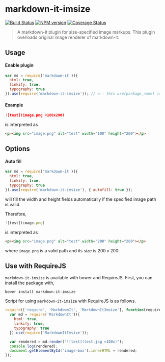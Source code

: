 # markdown-it-imsize

[![Build Status](https://travis-ci.org/tatsy/markdown-it-imsize.svg?branch=master)](https://travis-ci.org/tatsy/markdown-it-imsize)
[![NPM version](https://img.shields.io/npm/v/markdown-it-imsize.svg?style=flat)](https://www.npmjs.org/package/markdown-it-imsize)
[![Coverage Status](https://coveralls.io/repos/tatsy/markdown-it-imsize/badge.svg)](https://coveralls.io/r/tatsy/markdown-it-imsize)

> A markdown-it plugin for size-specified image markups. This plugin overloads original image renderer of markdown-it.

## Usage

#### Enable plugin

```js
var md = require('markdown-it')({
  html: true,
  linkify: true,
  typography: true
}).use(require('markdown-it-imsize')); // <-- this use(package_name) is required
```

#### Example

```md
![test](image.png =100x200)
```

is interpreted as

```html
<p><img src="image.png" alt="test" width="100" height="200"></p>
```

## Options

#### Auto fill

```js
var md = require('markdown-it')({
  html: true,
  linkify: true,
  typography: true
}).use(require('markdown-it-imsize'), { autofill: true });
```

will fill the width and height fields automatically if the specified image path is valid. 

Therefore,

```js
![test](image.png)
```

is interpreted as

```html
<p><img src="image.png" alt="test" width="200" height="200"></p>
```

where ```image.png``` is a valid path and its size is 200 x 200.

## Use with RequireJS

```markdown-it-imsize``` is available with bower and RequireJS. First, you can install the package with,

```shell
bower install markdown-it-imsize
```

Script for using ```markdown-it-imsize``` with RequireJS is as follows.

```js
require(['require', 'MarkdownIt', 'MarkdownItImsize'], function(require) {
  var md = require('MarkdownIt')({
    html: true,
    linkify: true,
    typography: true
  }).use(require('MarkdownItImsize'));

  var rendered = md.render("![test](test.jpg =100x)");
  console.log(rendered);
  document.getElementById('image-box').innerHTML = rendered;
});
```

